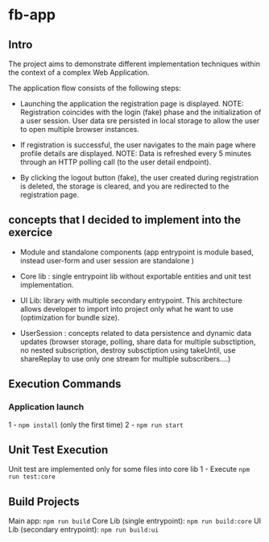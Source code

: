 # fb-app
## Intro

The project aims to demonstrate different implementation techniques within the context of a complex Web Application.

The application flow consists of the following steps:

- Launching the application the registration page is displayed.
NOTE: Registration coincides with the login (fake) phase and the initialization of a user session. 
User data sre persisted in local storage to allow the user to open multiple browser instances.

- If registration is successful, the user navigates to the main page where profile details are displayed.
NOTE: Data is refreshed every 5 minutes through an HTTP polling call (to the user detail endpoint).

- By clicking the logout button (fake), the user created during registration is deleted, the storage is cleared, and you are redirected to the registration page.

## concepts that I decided to implement into the exercice

 - Module and standalone components (app entrypoint is module based, instead user-form and user session are standalone )

 - Core lib : single entrypoint lib without exportable entities and unit test implementation.

 - UI Lib: library with multiple secondary entrypoint. This architecture allows developer to import into project only what he want to use (optimization for bundle size).

 - UserSession : concepts related to data persistence and dynamic data updates  (browser storage, polling, share data for multiple subsctiption, no  nested subscription, destroy subsctiption using takeUntil, use shareReplay to use only one stream for multiple subscribers....)

## Execution Commands
 ### Application launch
1 - `npm install` (only the first time)
2 - `npm run start`

## Unit Test Execution
Unit test are implemented only for some files into core lib
 1 -  Execute `npm run test:core`

## Build Projects
Main app: `npm run build`
Core Lib (single entrypoint): `npm run build:core`
UI Lib (secondary entrypoint): `npm run build:ui`



